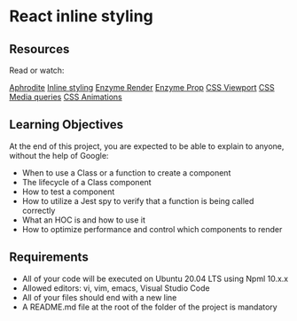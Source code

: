 # React inline styling

## Resources
Read or watch:

[Aphrodite](https://legacy.reactjs.org/docs/react-component.html)
[Inline styling](https://chromewebstore.google.com/detail/react-developer-tools/fmkadmapgofadopljbjfkapdkoienihi)
[Enzyme Render](https://enzymejs.github.io/enzyme/docs/api/shallow.html)
[Enzyme Prop](https://enzymejs.github.io/enzyme/docs/api/ReactWrapper/mount.html)
[CSS Viewport](https://enzymejs.github.io/enzyme/docs/api/ReactWrapper/unmount.html)
[CSS Media queries](https://legacy.reactjs.org/docs/react-api.html)
[CSS Animations](https://legacy.reactjs.org/docs/higher-order-components.html)


## Learning Objectives
At the end of this project, you are expected to be able to explain to anyone, without the help of Google:

- When to use a Class or a function to create a component
- The lifecycle of a Class component
- How to test a component
- How to utilize a Jest spy to verify that a function is being called correctly
- What an HOC is and how to use it
- How to optimize performance and control which components to render


## Requirements
- All of your code will be executed on Ubuntu 20.04 LTS using Npml 10.x.x
- Allowed editors: vi, vim, emacs, Visual Studio Code
- All of your files should end with a new line
- A README.md file at the root of the folder of the project is mandatory